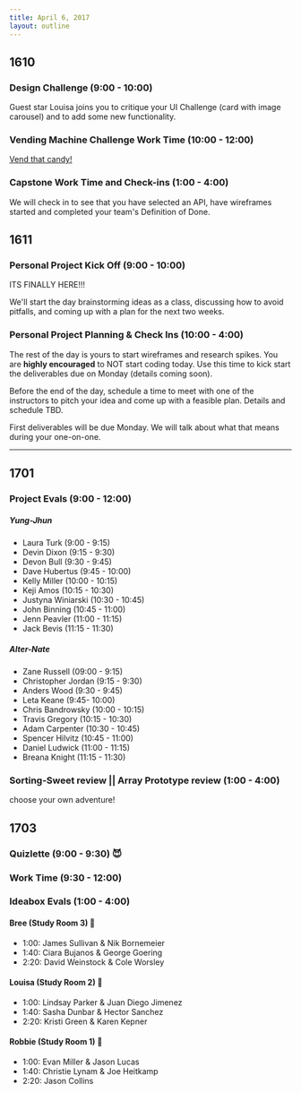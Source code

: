 ```yaml
---
title: April 6, 2017
layout: outline
---
```


## 1610

### Design Challenge (9:00 - 10:00)
Guest star Louisa joins you to critique your UI Challenge (card with image carousel) and to add some new functionality.

### Vending Machine Challenge Work Time (10:00 - 12:00)
[Vend that candy!](https://github.com/turingschool-examples/vending_machine_challenge)

### Capstone Work Time and Check-ins (1:00 - 4:00)
We will check in to see that you have selected an API, have wireframes started and completed your team's Definition of Done.

## 1611

### Personal Project Kick Off (9:00 - 10:00)

ITS FINALLY HERE!!!

We'll start the day brainstorming ideas as a class, discussing how to avoid pitfalls, and coming up with a plan for the next two weeks.

### Personal Project Planning & Check Ins (10:00 - 4:00)
The rest of the day is yours to start wireframes and research spikes. You are **highly encouraged** to NOT start coding today. Use this time to kick start the deliverables due on Monday (details coming soon).  

Before the end of the day, schedule a time to meet with one of the instructors to pitch your idea and come up with a feasible plan. Details and schedule TBD.  

First deliverables will be due Monday. We will talk about what that means during your one-on-one.  

-----------------------------------------------

## 1701

### Project Evals (9:00 - 12:00)
##### Yung-Jhun

* Laura Turk (9:00 - 9:15)
* Devin Dixon (9:15 - 9:30)
* Devon Bull (9:30 - 9:45)
* Dave Hubertus (9:45 - 10:00)
* Kelly Miller (10:00 - 10:15)
* Keji Amos (10:15 - 10:30)
* Justyna Winiarski (10:30 - 10:45)
* John Binning (10:45 - 11:00)
* Jenn Peavler (11:00 - 11:15)
* Jack Bevis (11:15 - 11:30)

##### Alter-Nate

* Zane Russell (09:00 - 9:15)
* Christopher Jordan (9:15 - 9:30)
* Anders Wood (9:30 - 9:45)
* Leta Keane (9:45- 10:00)
* Chris Bandrowsky (10:00 - 10:15)
* Travis Gregory (10:15 - 10:30)
* Adam Carpenter (10:30 - 10:45)
* Spencer Hilvitz (10:45 - 11:00)
* Daniel Ludwick (11:00 - 11:15)
* Breana Knight (11:15 - 11:30)

### Sorting-Sweet review || Array Prototype review (1:00 - 4:00)

choose your own adventure!

## 1703

### Quizlette (9:00 - 9:30) :smiling_imp:

### Work Time (9:30 - 12:00)

### Ideabox Evals (1:00 - 4:00)

#### Bree (Study Room 3) :see_no_evil:

* 1:00: James Sullivan & Nik Bornemeier
* 1:40: Ciara Bujanos & George Goering
* 2:20: David Weinstock & Cole Worsley

#### Louisa (Study Room 2) :hear_no_evil:

* 1:00: Lindsay Parker & Juan Diego Jimenez
* 1:40: Sasha Dunbar & Hector Sanchez
* 2:20: Kristi Green & Karen Kepner

#### Robbie (Study Room 1) :speak_no_evil:

* 1:00: Evan Miller & Jason Lucas
* 1:40: Christie Lynam & Joe Heitkamp
* 2:20: Jason Collins

